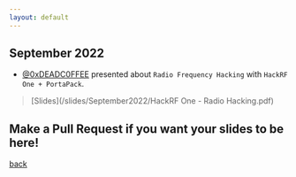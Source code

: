 ```yaml
---
layout: default
---
```


## September 2022

- [@0xDEADC0FFEE](https://www.linkedin.com/in/sergei-zaiats/) presented about `Radio Frequency Hacking` with `HackRF One + PortaPack`.  
> [Slides](/slides/September2022/HackRF One - Radio Hacking.pdf) 

## Make a Pull Request if you want your slides to be here!

[back](/)